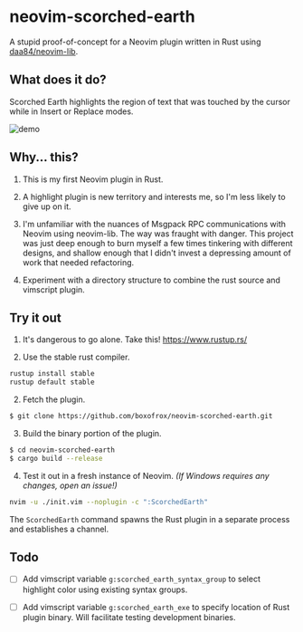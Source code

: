 # neovim-scorched-earth

A stupid proof-of-concept for a Neovim plugin written in Rust using
[daa84/neovim-lib](https://github.com/daa84/neovim-lib).

## What does it do?

Scorched Earth highlights the region of text that was touched by the cursor
while in Insert or Replace modes.

![demo](https://boxofrox.github.com/neovim-scorched-earth/assets/images/demo.gif)

## Why... this?

1.  This is my first Neovim plugin in Rust.

2.  A highlight plugin is new territory and interests me, so I'm less likely to
    give up on it.

3.  I'm unfamiliar with the nuances of Msgpack RPC communications with Neovim
    using neovim-lib.  The way was fraught with danger.  This project was just
    deep enough to burn myself a few times tinkering with different designs,
    and shallow enough that I didn't invest a depressing amount of work that
    needed refactoring.

4.  Experiment with a directory structure to combine the rust source and
    vimscript plugin.

## Try it out

1.  It's dangerous to go alone.  Take this!  https://www.rustup.rs/

2.  Use the stable rust compiler.

```sh
rustup install stable
rustup default stable

```

2.  Fetch the plugin.

```sh
$ git clone https://github.com/boxofrox/neovim-scorched-earth.git
```

3.  Build the binary portion of the plugin.

```sh
$ cd neovim-scorched-earth
$ cargo build --release
```

4.  Test it out in a fresh instance of Neovim. *(If Windows requires any
    changes, open an issue!)*

```sh
nvim -u ./init.vim --noplugin -c ":ScorchedEarth"
```

The `ScorchedEarth` command spawns the Rust plugin in a separate process and
establishes a channel.

## Todo

- [ ] Add vimscript variable `g:scorched_earth_syntax_group` to select
      highlight color using existing syntax groups.

- [ ] Add vimscript variable `g:scorched_earth_exe` to specify location of Rust
      plugin binary.  Will facilitate testing development binaries.
